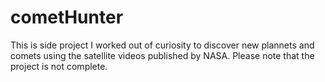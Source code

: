 # cometHunter
This is side project I worked out of curiosity to discover new plannets and comets using the satellite videos published by NASA.
Please note that the project is not complete.
